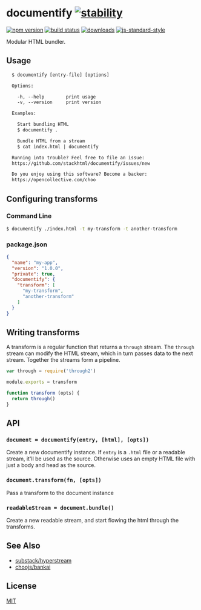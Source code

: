 # documentify [![stability][0]][1]
[![npm version][2]][3] [![build status][4]][5]
[![downloads][8]][9] [![js-standard-style][10]][11]

Modular HTML bundler.

## Usage
```txt
  $ documentify [entry-file] [options]

  Options:

    -h, --help        print usage
    -v, --version     print version

  Examples:

    Start bundling HTML
    $ documentify .

    Bundle HTML from a stream
    $ cat index.html | documentify

  Running into trouble? Feel free to file an issue:
  https://github.com/stackhtml/documentify/issues/new

  Do you enjoy using this software? Become a backer:
  https://opencollective.com/choo
```

## Configuring transforms
### Command Line
```sh
$ documentify ./index.html -t my-transform -t another-transform
```

### package.json
```json
{
  "name": "my-app",
  "version": "1.0.0",
  "private": true,
  "documentify": {
    "transform": [
      "my-transform",
      "another-transform"
    ]
  }
}
```

## Writing transforms
A transform is a regular function that returns a `through` stream. The
`through` stream can modify the HTML stream, which in turn passes data to the
next stream. Together the streams form a pipeline.

```js
var through = require('through2')

module.exports = transform

function transform (opts) {
  return through()
}
```

## API
### `document = documentify(entry, [html], [opts])`
Create a new documentify instance. If `entry` is a `.html` file or a readable
stream, it'll be used as the source. Otherwise uses an empty HTML file with
just a body and head as the source.

### `document.transform(fn, [opts])`
Pass a transform to the document instance

### `readableStream = document.bundle()`
Create a new readable stream, and start flowing the html through the
transforms.

## See Also
- [substack/hyperstream](https://github.com/substack/hyperstream)
- [choojs/bankai](https://github.com/choojs/bankai)

## License
[MIT](https://tldrlegal.com/license/mit-license)

[0]: https://img.shields.io/badge/stability-experimental-orange.svg?style=flat-square
[1]: https://nodejs.org/api/documentation.html#documentation_stability_index
[2]: https://img.shields.io/npm/v/documentify.svg?style=flat-square
[3]: https://npmjs.org/package/documentify
[4]: https://img.shields.io/travis/stackhtml/documentify/master.svg?style=flat-square
[5]: https://travis-ci.org/stackhtml/documentify
[6]: https://img.shields.io/codecov/c/github/stackhtml/documentify/master.svg?style=flat-square
[7]: https://codecov.io/github/stackhtml/documentify
[8]: http://img.shields.io/npm/dm/documentify.svg?style=flat-square
[9]: https://npmjs.org/package/documentify
[10]: https://img.shields.io/badge/code%20style-standard-brightgreen.svg?style=flat-square
[11]: https://github.com/feross/standard
